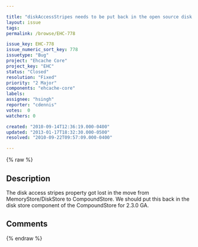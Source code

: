 ```yaml
---

title: "diskAccessStripes needs to be put back in the open source disk store"
layout: issue
tags: 
permalink: /browse/EHC-778

issue_key: EHC-778
issue_numeric_sort_key: 778
issuetype: "Bug"
project: "Ehcache Core"
project_key: "EHC"
status: "Closed"
resolution: "Fixed"
priority: "2 Major"
components: "ehcache-core"
labels: 
assignee: "hsingh"
reporter: "cdennis"
votes:  0
watchers: 0

created: "2010-09-14T12:36:19.000-0400"
updated: "2013-01-17T18:32:30.000-0500"
resolved: "2010-09-22T09:57:09.000-0400"

---
```




{% raw %}



## Description

<div markdown="1" class="description">

The disk access stripes property got lost in the move from MemoryStore/DiskStore to CompoundStore.  We should put this back in the disk store component of the CompoundStore for 2.3.0 GA.

</div>

## Comments



{% endraw %}
